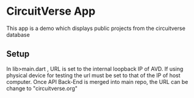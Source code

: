 # CircuitVerse App

This app is a demo which displays public projects from the circuitverse database

## Setup

In lib>main.dart , URL is set to the internal loopback IP of AVD. 
If using physical device for testing the url must be set to that of the IP of host computer.
Once API Back-End is merged into main repo, the URL can be change to "circuitverse.org"
